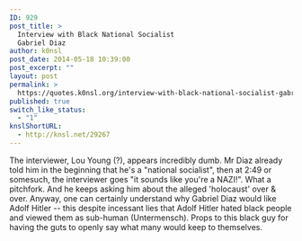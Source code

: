 ```yaml
---
ID: 929
post_title: >
  Interview with Black National Socialist
  Gabriel Diaz
author: k0nsl
post_date: 2014-05-18 10:39:00
post_excerpt: ""
layout: post
permalink: >
  https://quotes.k0nsl.org/interview-with-black-national-socialist-gabriel-diaz.html
published: true
switch_like_status:
  - "1"
knslShortURL:
  - http://knsl.net/29267
---
```

The interviewer, Lou Young (?), appears incredibly dumb. Mr Diaz already told him in the beginning that he's a "national socialist", then at 2:49 or somesuch, the interviewer goes "it sounds like you're a NAZI!". What a pitchfork.
And he keeps asking him about the alleged 'holocaust' over & over. Anyway, one can certainly understand why Gabriel Diaz would like Adolf Hitler -- this despite incessant lies that Adolf Hitler hated black people and viewed them as sub-human (Untermensch). Props to this black guy for having the guts to openly say what many would keep to themselves.